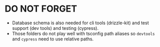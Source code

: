 # DO NOT FORGET

- Database schema is also needed for cli tools (drizzle-kit) and test support (dev tools) and testing (cypress). 
- Those folders do not play well with tsconfig path aliases so `devtools` and `cypress` need to use relative paths.
